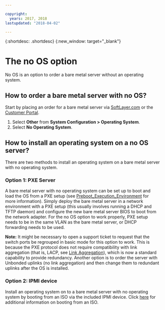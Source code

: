 ```yaml
---

copyright:
  years: 2017, 2018
lastupdated: "2018-04-02"

---
```


{:shortdesc: .shortdesc}
{:new_window: target="_blank"}

# The no OS option

No OS is an option to order a bare metal server without an operating system.

## How to order a bare metal server with no OS?

Start by placing an order for a bare metal server via [SoftLayer.com](www.softlayer.com) or the [Customer Portal](https://control.softlayer.com).

1. Select **Other** from **System Configuration > Operating System**.
2. Select **No Operating System**.

## How to install an operating system on a no OS server?

There are two methods to install an operating system on a bare metal server with no operating system.

### Option 1: PXE Server

A bare metal server with no operating system can be set up to boot and load the OS from a PXE setup (see [Preboot_Execution_Environment](http://en.wikipedia.org/wiki/Preboot_Execution_Environment) for more information). Simply deploy the bare metal server in a network environment with a PXE setup (this usually involves running a DHCP and TFTP daemon) and configure the new bare metal server BIOS to boot from the network adapter. For the no OS option to work properly, PXE setup needs to be in the same VLAN as the bare metal server, or DHCP forwarding needs to be used.

**Note:** It might be necessary to open a support ticket to request that the switch ports be regrouped in basic mode for this option to work. This is because the PXE protocol does not require compatibility with link aggregation (that is, LACP, see [Link Aggregation](http://en.wikipedia.org/wiki/Link_aggregation)), which is now a standard capability to provide redundancy. Another option is to order the server with Unbonded uplinks (no link aggregation) and then change them to redundant uplinks after the OS is installed.

### Option 2: IPMI device

Install an operating system on to a bare metal server with no operating system by booting from an ISO via the included IPMI device. Click [here](mount-iso-bare-metal-server.html) for additional information on booting from an ISO.
